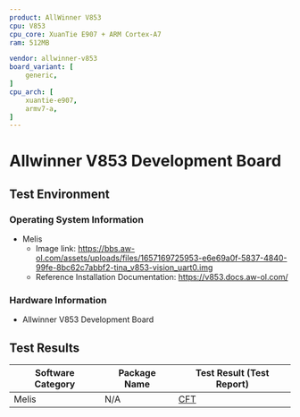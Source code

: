 ```yaml
---
product: AllWinner V853
cpu: V853
cpu_core: XuanTie E907 + ARM Cortex-A7
ram: 512MB

vendor: allwinner-v853
board_variant: [
    generic,
]
cpu_arch: [
    xuantie-e907,
    armv7-a,
]
---
```


# Allwinner V853 Development Board

## Test Environment

### Operating System Information

- Melis
    - Image link: https://bbs.aw-ol.com/assets/uploads/files/1657169725953-e6e69a0f-5837-4840-99fe-8bc62c7abbf2-tina_v853-vision_uart0.img
    - Reference Installation Documentation: https://v853.docs.aw-ol.com/

### Hardware Information

- Allwinner V853 Development Board

## Test Results

| Software Category | Package Name | Test Result (Test Report) |
|-------------------|--------------|---------------------------|
| Melis             | N/A          | [CFT][Melis]              |

[Melis]: ./Melis/README.md
